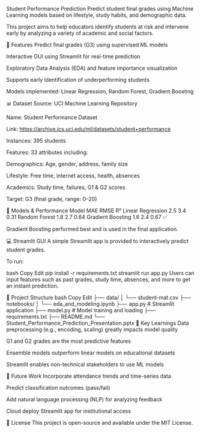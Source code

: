  Student Performance Prediction
Predict student final grades using Machine Learning models based on lifestyle, study habits, and demographic data.

This project aims to help educators identify students at risk and intervene early by analyzing a variety of academic and social factors.

🚀 Features
Predict final grades (G3) using supervised ML models

Interactive GUI using Streamlit for real-time prediction

Exploratory Data Analysis (EDA) and feature importance visualization

Supports early identification of underperforming students

Models implemented: Linear Regression, Random Forest, Gradient Boosting

📊 Dataset
Source: UCI Machine Learning Repository

Name: Student Performance Dataset

Link: https://archive.ics.uci.edu/ml/datasets/student+performance

Instances: 395 students

Features: 33 attributes including:

Demographics: Age, gender, address, family size

Lifestyle: Free time, internet access, health, absences

Academics: Study time, failures, G1 & G2 scores

Target: G3 (final grade, range: 0–20)

🧠 Models & Performance
Model	MAE	RMSE	R²
Linear Regression	2.5	3.4	0.31
Random Forest	1.8	2.7	0.64
Gradient Boosting	1.6	2.4	0.67 ✅

Gradient Boosting performed best and is used in the final application.

💻 Streamlit GUI
A simple Streamlit app is provided to interactively predict student grades.

To run:

bash
Copy
Edit
pip install -r requirements.txt
streamlit run app.py
Users can input features such as past grades, study time, absences, and more to get an instant prediction.

📁 Project Structure
bash
Copy
Edit
├── data/
│   └── student-mat.csv
├── notebooks/
│   └── eda_and_modeling.ipynb
├── app.py                # Streamlit application
├── model.py              # Model training and loading
├── requirements.txt
├── README.md
└── Student_Performance_Prediction_Presentation.pptx
📌 Key Learnings
Data preprocessing (e.g., encoding, scaling) greatly impacts model quality

G1 and G2 grades are the most predictive features

Ensemble models outperform linear models on educational datasets

Streamlit enables non-technical stakeholders to use ML models

🧭 Future Work
Incorporate attendance trends and time-series data

Predict classification outcomes (pass/fail)

Add natural language processing (NLP) for analyzing feedback

Cloud deploy Streamlit app for institutional access

📜 License
This project is open-source and available under the MIT License.

